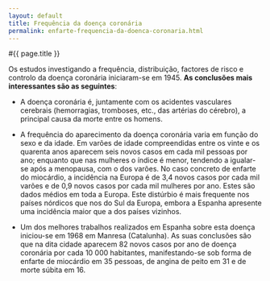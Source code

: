 ```yaml
---
layout: default
title: Frequência da doença coronária
permalink: enfarte-frequencia-da-doenca-coronaria.html
---
```


#{{ page.title }}

Os estudos investigando a frequência, distribuição, factores de risco e controlo da doença coronária iniciaram-se em 1945. __As conclusões mais interessantes são as seguintes__:

* A doença coronária é, juntamente com os acidentes vasculares cerebrais (hemorragias, tromboses, etc., das artérias do cérebro), a principal causa da morte entre os homens.

* A frequência do aparecimento da doença coronária varia em função do sexo e da idade. Em varões de idade compreendidas entre os vinte e os quarenta anos aparecem seis novos casos em cada mil pessoas por ano; enquanto que nas mulheres o índice é menor, tendendo a igualar-se após a menopausa, com o dos varões. No caso concreto de enfarte do miocárdio, a incidência na Europa é de 3,4 novos casos por cada mil varões e de 0,9 novos casos por cada mil mulheres por ano. Estes são dados médios em toda a Europa. Este distúrbio é mais frequente nos países nórdicos que nos do Sul da Europa, embora a Espanha apresente uma incidência maior que a dos países vizinhos.

* Um dos melhores trabalhos realizados em Espanha sobre esta doença iniciou-se em 1968 em Manresa (Catalunha). As suas conclusões são que na dita cidade aparecem 82 novos casos por ano de doença coronária por cada 10 000 habitantes, manifestando-se sob forma de enfarte de miocárdio em 35 pessoas, de angina de peito em 31 e de morte súbita em 16.
